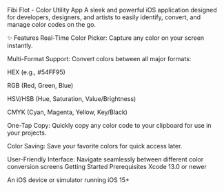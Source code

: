 Fibi Flot - Color Utility App
A sleek and powerful iOS application designed for developers, designers, and artists to easily identify, convert, and manage color codes on the go.

✨ Features
Real-Time Color Picker: Capture any color on your screen instantly.

Multi-Format Support: Convert colors between all major formats:

HEX (e.g., #54FF95)

RGB (Red, Green, Blue)

HSV/HSB (Hue, Saturation, Value/Brightness)

CMYK (Cyan, Magenta, Yellow, Key/Black)

One-Tap Copy: Quickly copy any color code to your clipboard for use in your projects.

Color Saving: Save your favorite colors for quick access later.

User-Friendly Interface: Navigate seamlessly between different color conversion screens
Getting Started
Prerequisites
Xcode 13.0 or newer

An iOS device or simulator running iOS 15+
